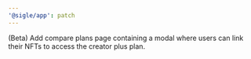 ```yaml
---
'@sigle/app': patch
---
```


(Beta) Add compare plans page containing a modal where users can link their NFTs to access the creator plus plan.
